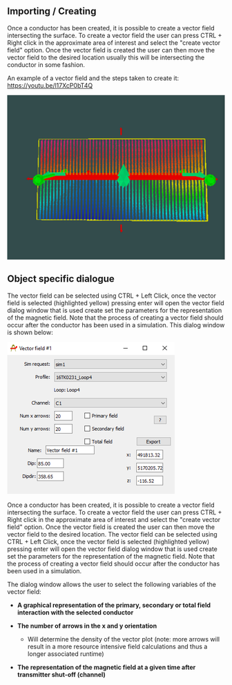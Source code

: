 ## Importing / Creating

Once a conductor has been created, it is possible to create a vector field intersecting the surface. To create a vector field the user can press CTRL + Right click in the approximate area of interest and select the "create vector field" option. Once the vector field is created the user can then move the vector field to the desired location usually this will be intersecting the conductor in some fashion.

An example of a vector field and the steps taken to create it: <https://youtu.be/l17XcP0bT4Q>

![An example of a vector field instersecting a plate conductor in the Provus viewport](../images/vector.png)

## Object specific dialogue

The vector field can be selected using CTRL + Left Click, once the vector field is selected (highlighted yellow) pressing enter will open the vector field dialog window that is used create set the parameters for the representation of the magnetic field. Note that the process of creating a vector field should occur after the conductor has been used in a simulation. 
This dialog window is shown below:

![The Provus vector field object dialog window](../images/vectorfield2.png)

Once a conductor has been created, it is possible to create a vector field intersecting the surface. To create a vector field the user can press CTRL + Right click in the approximate area of interest and select the "create vector field" option. Once the vector field is created the user can then move the vector field to the desired location. The vector field can be selected using CTRL + Left Click, once the vector field is selected (highlighted yellow) pressing enter will open the vector field dialog window that is used create set the parameters for the representation of the magnetic field. Note that the process of creating a vector field should occur after the conductor has been used in a simulation.

The dialog window allows the user to select the following variables of the vector field:

* **A graphical representation of the primary, secondary or total field interaction with the selected conductor**

* **The number of arrows in the x and y orientation**
    * Will determine the density of the vector plot (note: more arrows will result in a more resource intensive field calculations and thus a longer associated runtime)

* **The representation of the magnetic field at a given time after transmitter shut-off (channel)**